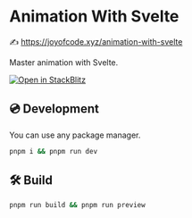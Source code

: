 # Animation With Svelte

✍️ https://joyofcode.xyz/animation-with-svelte

Master animation with Svelte.

[![Open in StackBlitz](https://developer.stackblitz.com/img/open_in_stackblitz.svg)](https://stackblitz.com/github/joysofcode/animation-with-svelte)

## 💿️ Development

You can use any package manager.

```bash
pnpm i && pnpm run dev
```

## 🛠️ Build

```bash
pnpm run build && pnpm run preview
```
